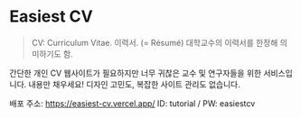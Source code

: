 # Easiest CV

> CV: Curriculum Vitae. 이력서. (= Résumé)
> 대학교수의 이력서를 한정해 의미하기도 함.

간단한 개인 CV 웹사이트가 필요하지만 너무 귀찮은 교수 및 연구자들을 위한 서비스입니다. 
내용만 채우세요! 디자인 고민도, 복잡한 사이트 관리도 없습니다.

배포 주소: https://easiest-cv.vercel.app/
ID: tutorial / PW: easiestcv



